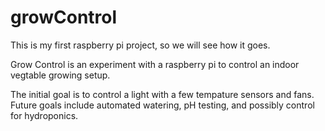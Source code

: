 # growControl
This is my first raspberry pi project, so we will see how it goes.

Grow Control is an experiment with a raspberry pi to control an indoor vegtable growing setup.

The initial goal is to control a light with a few tempature sensors and fans.
Future goals include automated watering, pH testing, and possibly control for hydroponics.
